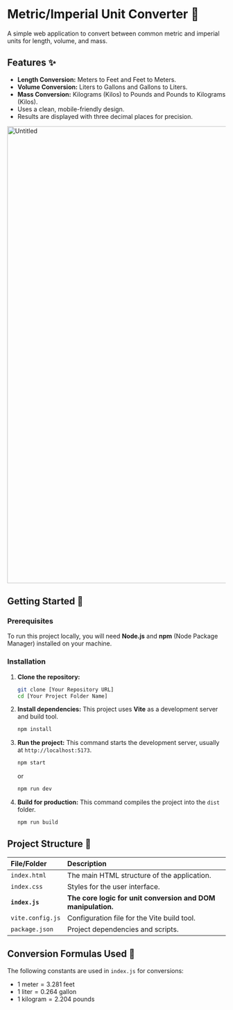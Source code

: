 # Metric/Imperial Unit Converter 📏

A simple web application to convert between common metric and imperial units for length, volume, and mass.


## Features ✨

* **Length Conversion:** Meters to Feet and Feet to Meters.
* **Volume Conversion:** Liters to Gallons and Gallons to Liters.
* **Mass Conversion:** Kilograms (Kilos) to Pounds and Pounds to Kilograms (Kilos).
* Uses a clean, mobile-friendly design.
* Results are displayed with three decimal places for precision.

<img width="1203" height="1051" alt="Untitled" src="https://github.com/user-attachments/assets/72fb8360-d893-43ab-9501-3b2a4026b260" />


## Getting Started 🚀

### Prerequisites

To run this project locally, you will need **Node.js** and **npm** (Node Package Manager) installed on your machine.

### Installation

1.  **Clone the repository:**
    ```bash
    git clone [Your Repository URL]
    cd [Your Project Folder Name]
    ```

2.  **Install dependencies:**
    This project uses **Vite** as a development server and build tool.
    ```bash
    npm install
    ```

3.  **Run the project:**
    This command starts the development server, usually at `http://localhost:5173`.
    ```bash
    npm start
    ```
    or
    ```bash
    npm run dev
    ```

4.  **Build for production:**
    This command compiles the project into the `dist` folder.
    ```bash
    npm run build
    ```

## Project Structure 📁

| File/Folder | Description |
| :--- | :--- |
| `index.html` | The main HTML structure of the application. |
| `index.css` | Styles for the user interface. |
| **`index.js`** | **The core logic for unit conversion and DOM manipulation.** |
| `vite.config.js` | Configuration file for the Vite build tool. |
| `package.json` | Project dependencies and scripts. |

## Conversion Formulas Used 🔢

The following constants are used in `index.js` for conversions:

* $1 \text{ meter} = 3.281 \text{ feet}$
* $1 \text{ liter} = 0.264 \text{ gallon}$
* $1 \text{ kilogram} = 2.204 \text{ pounds}$
